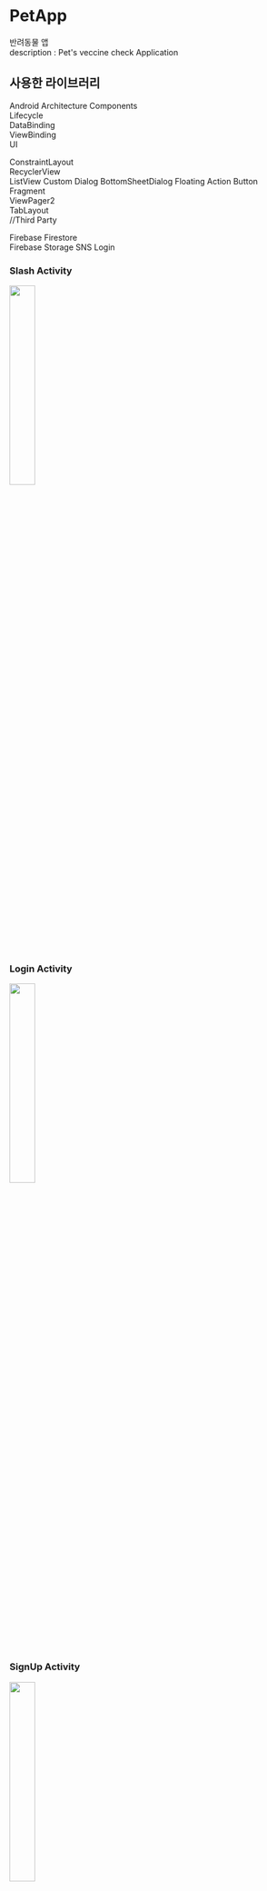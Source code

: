 # PetApp

반려동물 앱   
description : Pet's veccine check Application
   

## 사용한 라이브러리   
Android Architecture Components   
Lifecycle   
DataBinding   
ViewBinding   
UI   
   
ConstraintLayout   
RecyclerView  
ListView
Custom Dialog
BottomSheetDialog
Floating Action Button   
Fragment   
ViewPager2   
TabLayout   
//Third Party    
   
Firebase Firestore   
Firebase Storage
SNS Login

### Slash Activity
<img width="30%" src="https://user-images.githubusercontent.com/63222036/148947692-ef08d5db-ea8c-4562-99d6-7bf9330bd494.png"/>

### Login Activity
<img width="30%" src="https://user-images.githubusercontent.com/63222036/148949581-45d44a88-eed7-4a6c-8cea-8af442014909.png"/>

### SignUp Activity
<img width="30%" src="https://user-images.githubusercontent.com/63222036/148949674-f278fc51-d83d-4351-83b7-f55b94630661.png"/>
